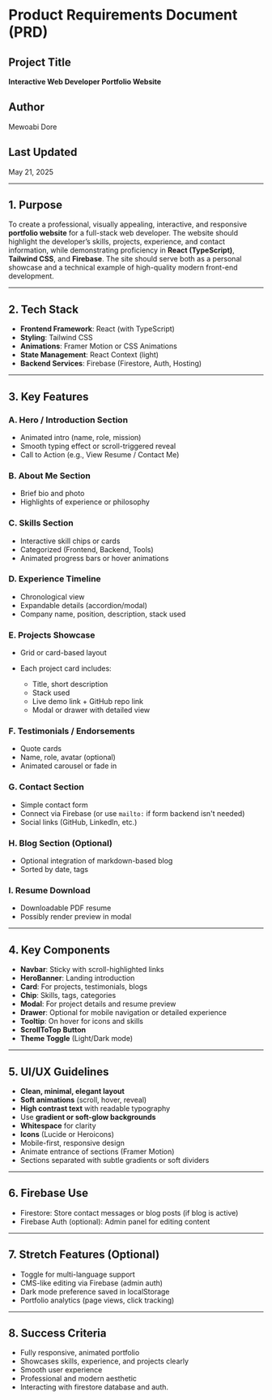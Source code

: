 # Product Requirements Document (PRD)

## Project Title

**Interactive Web Developer Portfolio Website**

## Author

Mewoabi Dore

## Last Updated

May 21, 2025

---

## 1. Purpose

To create a professional, visually appealing, interactive, and responsive **portfolio website** for a full-stack web developer. The website should highlight the developer’s skills, projects, experience, and contact information, while demonstrating proficiency in **React (TypeScript)**, **Tailwind CSS**, and **Firebase**. The site should serve both as a personal showcase and a technical example of high-quality modern front-end development.

---

## 2. Tech Stack

* **Frontend Framework**: React (with TypeScript)
* **Styling**: Tailwind CSS
* **Animations**: Framer Motion or CSS Animations
* **State Management**: React Context (light)
* **Backend Services**: Firebase (Firestore, Auth, Hosting)

---

## 3. Key Features

### A. Hero / Introduction Section

* Animated intro (name, role, mission)
* Smooth typing effect or scroll-triggered reveal
* Call to Action (e.g., View Resume / Contact Me)

### B. About Me Section

* Brief bio and photo
* Highlights of experience or philosophy

### C. Skills Section

* Interactive skill chips or cards
* Categorized (Frontend, Backend, Tools)
* Animated progress bars or hover animations

### D. Experience Timeline

* Chronological view
* Expandable details (accordion/modal)
* Company name, position, description, stack used

### E. Projects Showcase

* Grid or card-based layout
* Each project card includes:

  * Title, short description
  * Stack used
  * Live demo link + GitHub repo link
  * Modal or drawer with detailed view

### F. Testimonials / Endorsements

* Quote cards
* Name, role, avatar (optional)
* Animated carousel or fade in

### G. Contact Section

* Simple contact form
* Connect via Firebase (or use `mailto:` if form backend isn't needed)
* Social links (GitHub, LinkedIn, etc.)

### H. Blog Section (Optional)

* Optional integration of markdown-based blog
* Sorted by date, tags

### I. Resume Download

* Downloadable PDF resume
* Possibly render preview in modal

---

## 4. Key Components

* **Navbar**: Sticky with scroll-highlighted links
* **HeroBanner**: Landing introduction
* **Card**: For projects, testimonials, blogs
* **Chip**: Skills, tags, categories
* **Modal**: For project details and resume preview
* **Drawer**: Optional for mobile navigation or detailed experience
* **Tooltip**: On hover for icons and skills
* **ScrollToTop Button**
* **Theme Toggle** (Light/Dark mode)

---

## 5. UI/UX Guidelines

* **Clean, minimal, elegant layout**
* **Soft animations** (scroll, hover, reveal)
* **High contrast text** with readable typography
* Use **gradient or soft-glow backgrounds**
* **Whitespace** for clarity
* **Icons** (Lucide or Heroicons)
* Mobile-first, responsive design
* Animate entrance of sections (Framer Motion)
* Sections separated with subtle gradients or soft dividers

---

## 6. Firebase Use

* Firestore: Store contact messages or blog posts (if blog is active)
* Firebase Auth (optional): Admin panel for editing content

---

## 7. Stretch Features (Optional)

* Toggle for multi-language support
* CMS-like editing via Firebase (admin auth)
* Dark mode preference saved in localStorage
* Portfolio analytics (page views, click tracking)

---

## 8. Success Criteria

* Fully responsive, animated portfolio
* Showcases skills, experience, and projects clearly
* Smooth user experience
* Professional and modern aesthetic
* Interacting with firestore database and auth.

